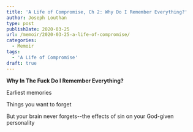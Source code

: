 ```yaml
---
title: 'A Life of Compromise, Ch 2: Why Do I Remember Everything?'
author: Joseph Louthan
type: post
publishDate: 2020-03-25
url: /memoir/2020-03-25-a-life-of-compromise/
categories:
  - Memoir
tags:
  - 'A Life of Compromise'
draft: true
---
```


**Why In The Fuck Do I Remember Everything?**

Earliest memories

Things you want to forget

But your brain never forgets--the effects of sin on your God-given personality